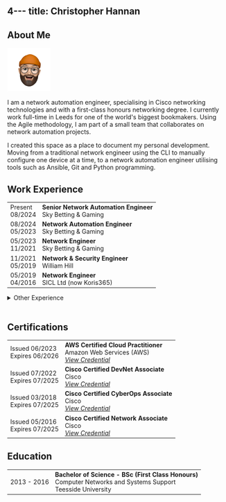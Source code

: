 4---
title: Christopher Hannan
---

## About Me

<img src="avatar.png" alt="Christopher Hannan" width="100" id="personal-photo">

I am a network automation engineer, specialising in Cisco networking technologies and with a first-class honours networking degree. I currently work full-time in Leeds for one of the world's biggest bookmakers. Using the Agile methodology, I am part of a small team that collaborates on network automation projects.

I created this space as a place to document my personal development. Moving from a traditional network engineer using the CLI to manually configure one device at a time, to a network automation engineer utilising tools such as Ansible, Git and Python programming.

## Work Experience

<table>
  <tbody>
    <tr>
      <td style="text-align: left;">Present <br/>
      08/2024</td>
      <td style="text-align: left;">
        <b>Senior Network Automation Engineer</b> <br/>
        Sky Betting & Gaming
      </td>
    </tr>
    <tr>
      <td style="text-align: left;">08/2024 <br/>
      05/2023</td>
      <td style="text-align: left;">
        <b>Network Automation Engineer</b> <br/>
        Sky Betting & Gaming
      </td>
    </tr>
    <tr>
      <td style="text-align: left;">05/2023 <br/>
      11/2021</td>
      <td style="text-align: left;">
        <b>Network Engineer</b> <br/>
        Sky Betting & Gaming
      </td>
    </tr>
    <tr>
      <td style="text-align: left;">11/2021 <br/>
      05/2019</td>
      <td style="text-align: left;">
        <b>Network & Security Engineer</b> <br/>
        William Hill
      </td>
    </tr>
    <tr>
      <td style="text-align: left;">05/2019 <br/>
      04/2016</td>
      <td style="text-align: left;">
        <b>Network Engineer</b> <br/>
        SICL Ltd (now Koris365)
      </td>
    </tr>
  </tbody>
</table>

<details>
  <summary>Other Experience</summary>
  
  <br />

<table>
  <tbody>
    <tr>
      <td style="text-align: left;">06/2015<br/>08/2015</td>
      <td style="text-align: left;">
        <b>Junior Network Security Analyst</b> <br/>
        William Hill <br/>
        <em>Over the course of this summer I worked alongside and shadowed the network operations team at William Hill. I gained knowledge of the day to day responsibilities that a network security engineer has, the tools they use for network monitoring and was exposed to firewall technologies such as Cisco ASA and Check Point.</em>
      </td>
    </tr>
    <tr>
      <td style="text-align: left;">03/2015<br/>05/2015</td>
      <td style="text-align: left;">
        <b>Further Education Networking Labs</b> <br/>
        Bradford College <br/>
        <em>Volunteered to install and configure the Cisco lab equipment in the new David Hockney Building at Bradford College.</em>
      </td>
    </tr>
  </tbody>
</table>
</details>

<br />

## Certifications

<table>
  <tbody>
    <tr>
      <td style="text-align: left;">Issued 06/2023 <br/>
      Expires 06/2026</td>
      <td style="text-align: left;">
        <b>AWS Certified Cloud Practitioner</b> <br/>
        Amazon Web Services (AWS) <br/>
        <em><a href="https://www.credly.com/badges/c0122d1d-29b9-4bf7-9b39-c182602b5c8f/public_url">View Credential</a></em>
      </td>
    </tr>
    <tr>
      <td style="text-align: left;">Issued 07/2022 <br/>
      Expires 07/2025</td>
      <td style="text-align: left;">
        <b>Cisco Certified DevNet Associate</b> <br/>
        Cisco <br/>
        <em><a href="https://www.credly.com/badges/1ceb557a-28f1-4a30-be46-128e1e47d1e7/public_url">View Credential</a></em>
      </td>
    </tr>
    <tr>
      <td style="text-align: left;">Issued 03/2018 <br/>
      Expires 07/2025</td>
      <td style="text-align: left;">
        <b>Cisco Certified CyberOps Associate</b> <br/>
        Cisco <br/>
        <em><a href="https://www.credly.com/badges/e6ede742-1630-4bd2-8e93-1a3e2d6ed354/public_url">View Credential</a></em>
      </td>
    </tr>
    <tr>
      <td style="text-align: left;">Issued 05/2016 <br/>
      Expires 07/2025</td>
      <td style="text-align: left;">
        <b>Cisco Certified Network Associate</b> <br/>
        Cisco <br/>
        <em><a href="https://www.credly.com/badges/2325f7d7-69e5-4686-af95-230c5fc73d74/public_url">View Credential</a></em>
      </td>
    </tr>
  </tbody>
</table>

## Education

<table>
  <tbody>
    <tr>
      <td style="text-align: left;">2013 - 2016</td>
      <td style="text-align: left;">
        <b>Bachelor of Science - BSc (First Class Honours)</b> <br/>
        Computer Networks and Systems Support <br/>
        Teesside University
      </td>
    </tr>
  </tbody>
</table>